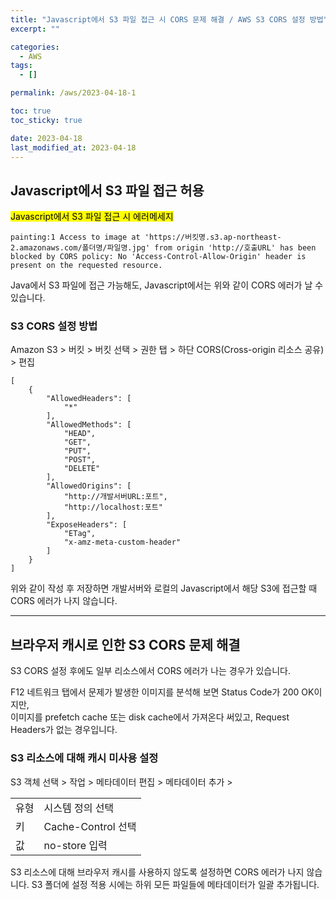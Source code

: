 ```yaml
---
title: "Javascript에서 S3 파일 접근 시 CORS 문제 해결 / AWS S3 CORS 설정 방법"
excerpt: ""

categories:
  - AWS
tags:
  - []

permalink: /aws/2023-04-18-1

toc: true
toc_sticky: true

date: 2023-04-18
last_modified_at: 2023-04-18
---
```


## Javascript에서 S3 파일 접근 허용

<mark>Javascript에서 S3 파일 접근 시 에러메세지</mark>
```
painting:1 Access to image at 'https://버킷명.s3.ap-northeast-2.amazonaws.com/폴더명/파일명.jpg' from origin 'http://호출URL' has been blocked by CORS policy: No 'Access-Control-Allow-Origin' header is present on the requested resource.
```
Java에서 S3 파일에 접근 가능해도, Javascript에서는 위와 같이 CORS 에러가 날 수 있습니다.

### S3 CORS 설정 방법
Amazon S3 > 버킷 > 버킷 선택 > 권한 탭 > 하단 CORS(Cross-origin 리소스 공유) > 편집
```
[
    {
        "AllowedHeaders": [
            "*"
        ],
        "AllowedMethods": [
            "HEAD",
            "GET",
            "PUT",
            "POST",
            "DELETE"
        ],
        "AllowedOrigins": [
            "http://개발서버URL:포트",
            "http://localhost:포트"
        ],
        "ExposeHeaders": [
            "ETag",
            "x-amz-meta-custom-header"
        ]
    }
]
```
위와 같이 작성 후 저장하면 개발서버와 로컬의 Javascript에서 해당 S3에 접근할 때 CORS 에러가 나지 않습니다.

---

## 브라우저 캐시로 인한 S3 CORS 문제 해결

S3 CORS 설정 후에도 일부 리소스에서 CORS 에러가 나는 경우가 있습니다.  

F12 네트워크 탭에서 문제가 발생한 이미지를 분석해 보면 Status Code가 200 OK이지만,  
이미지를 prefetch cache 또는 disk cache에서 가져온다 써있고, Request Headers가 없는 경우입니다.

### S3 리소스에 대해 캐시 미사용 설정
S3 객체 선택 > 작업 > 메타데이터 편집 > 메타데이터 추가 >
<table>
  <tbody>
    <tr>
      <td>유형</td>
      <td>시스템 정의 선택</td>
    </tr>
    <tr>
      <td>키</td>
      <td>Cache-Control 선택</td>
    </tr>
    <tr>
      <td>값</td>
      <td>no-store 입력</td>
    </tr>
  </tbody>
</table>
S3 리소스에 대해 브라우저 캐시를 사용하지 않도록 설정하면 CORS 에러가 나지 않습니다.  
S3 폴더에 설정 적용 시에는 하위 모든 파일들에 메타데이터가 일괄 추가됩니다.
